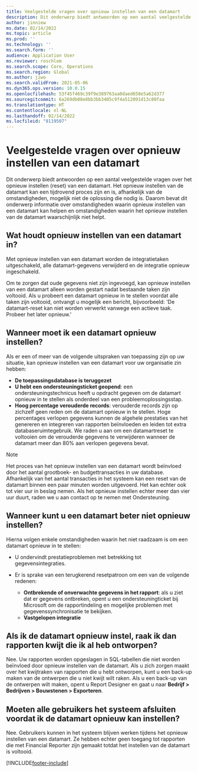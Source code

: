 ```yaml
---
title: Veelgestelde vragen over opnieuw instellen van een datamart
description: Dit onderwerp biedt antwoorden op een aantal veelgestelde vragen over het opnieuw instellen (reset) van een datamart.
author: jinniew
ms.date: 02/14/2022
ms.topic: article
ms.prod: ''
ms.technology: ''
ms.search.form: ''
audience: Application User
ms.reviewer: roschlom
ms.search.scope: Core, Operations
ms.search.region: Global
ms.author: jiwo
ms.search.validFrom: 2021-05-06
ms.dyn365.ops.version: 10.0.15
ms.openlocfilehash: 53f45f469c39f9e389763aa0daed658e5a62d377
ms.sourcegitcommit: 6a269db08e8bb3bb3405c9f4a512091d13c80faa
ms.translationtype: HT
ms.contentlocale: nl-NL
ms.lasthandoff: 02/14/2022
ms.locfileid: "8119507"
---
```

# <a name="data-mart-resets-faq"></a>Veelgestelde vragen over opnieuw instellen van een datamart

Dit onderwerp biedt antwoorden op een aantal veelgestelde vragen over het opnieuw instellen (reset) van een datamart. Het opnieuw instellen van de datamart kan een tijdrovend proces zijn en is, afhankelijk van de omstandigheden, mogelijk niet de oplossing die nodig is. Daarom bevat dit onderwerp informatie over omstandigheden waarin opnieuw instellen van een datamart kan helpen en omstandigheden waarin het opnieuw instellen van de datamart waarschijnlijk niet helpt.

## <a name="what-is-a-data-mart-reset"></a>Wat houdt opnieuw instellen van een datamart in?

Met opnieuw instellen van een datamart worden de integratietaken uitgeschakeld, alle datamart-gegevens verwijderd en de integratie opnieuw ingeschakeld.

Om te zorgen dat oude gegevens niet zijn ingevoegd, kan opnieuw instellen van een datamart alleen worden gestart nadat bestaande taken zijn voltooid. Als u probeert een datamart opnieuw in te stellen voordat alle taken zijn voltooid, ontvangt u mogelijk een bericht, bijvoorbeeld: 'De datamart-reset kan niet worden verwerkt vanwege een actieve taak. Probeer het later opnieuw.'

## <a name="when-do-i-have-to-do-a-data-mart-reset"></a>Wanneer moet ik een datamart opnieuw instellen?

Als er een of meer van de volgende uitspraken van toepassing zijn op uw situatie, kan opnieuw instellen van een datamart voor uw organisatie zin hebben:

- **De toepassingsdatabase is teruggezet**
- **U hebt een ondersteuningsticket geopend**: een ondersteuningstechnicus heeft u opdracht gegeven om de datamart opnieuw in te stellen als onderdeel van een probleemoplossingsstap.
- **Hoog percentage verouderde records**: verouderde records zijn op zichzelf geen reden om de datamart opnieuw in te stellen. Hoge percentages verlopen gegevens kunnen de algehele prestaties van het genereren en integreren van rapporten beïnvloeden en leiden tot extra databaseruimtegebruik. We raden u aan om een datamartreset te voltooien om de verouderde gegevens te verwijderen wanneer de datamart meer dan 80% aan verlopen gegevens bevat.
 
> [!NOTE]
> Het proces van het opnieuw instellen van een datamart wordt beïnvloed door het aantal grootboek- en budgettransacties in uw database. Afhankelijk van het aantal transacties in het systeem kan een reset van de datamart binnen een paar minuten worden uitgevoerd. Het kan echter ook tot vier uur in beslag nemen. Als het opnieuw instellen echter meer dan vier uur duurt, raden we u aan contact op te nemen met Ondersteuning.
 
## <a name="when-is-a-data-mart-reset-inappropriate"></a>Wanneer kunt u een datamart beter niet opnieuw instellen?

Hierna volgen enkele omstandigheden waarin het niet raadzaam is om een datamart opnieuw in te stellen:

- U ondervindt prestatieproblemen met betrekking tot gegevensintegraties.
- Er is sprake van een terugkerend resetpatroon om een van de volgende redenen:

    - **Ontbrekende of onverwachte gegevens in het rapport**: als u ziet dat er gegevens ontbreken, opent u een ondersteuningticket bij Microsoft om de rapportindeling en mogelijke problemen met gegevenssynchronisatie te bekijken.
    - **Vastgelopen integratie**
   
## <a name="if-i-reset-the-data-mart-will-i-lose-reports-that-ive-already-designed"></a>Als ik de datamart opnieuw instel, raak ik dan rapporten kwijt die ik al heb ontworpen?

Nee. Uw rapporten worden opgeslagen in SQL-tabellen die niet worden beïnvloed door opnieuw instellen van de datamart. Als u zich zorgen maakt over het kwijtraken van rapporten die u hebt ontworpen, kunt u een back-up maken van de ontwerpen die u niet kwijt wilt raken. Als u een back-up van de ontwerpen wilt maken, opent u Report Designer en gaat u naar **Bedrijf \> Bedrijven \> Bouwstenen \> Exporteren**.
 
## <a name="do-all-users-have-to-exit-the-system-before-i-can-reset-the-data-mart"></a>Moeten alle gebruikers het systeem afsluiten voordat ik de datamart opnieuw kan instellen?

Nee. Gebruikers kunnen in het systeem blijven werken tijdens het opnieuw instellen van een datamart. Ze hebben echter geen toegang tot rapporten die met Financial Reporter zijn gemaakt totdat het instellen van de datamart is voltooid.

[!INCLUDE[footer-include](../../../includes/footer-banner.md)]
